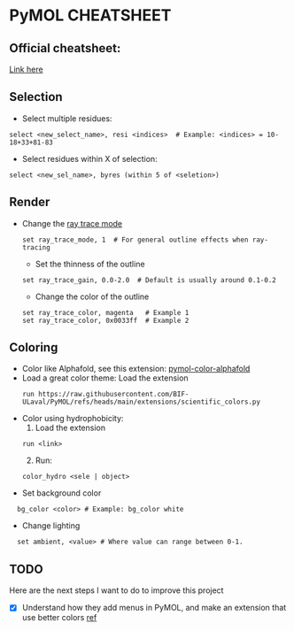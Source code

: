 # PyMOL CHEATSHEET

## Official cheatsheet:
[Link here](https://pymolwiki.org/images/2/20/Refcard.png)

## Selection
- Select multiple residues:
```shell
select <new_select_name>, resi <indices>  # Example: <indices> = 10-18+33+81-83
```
- Select residues within X of selection:
```
select <new_sel_name>, byres (within 5 of <seletion>)
```

## Render
- Change the [ray trace mode](https://pymolwiki.org/index.php/Ray#Modes)
    ```shell
    set ray_trace_mode, 1  # For general outline effects when ray-tracing
    ```
  - Set the thinness of the outline
  ```shell
  set ray_trace_gain, 0.0-2.0  # Default is usually around 0.1-0.2
  ```
  - Change the color of the outline
  ```shell
  set ray_trace_color, magenta   # Example 1
  set ray_trace_color, 0x0033ff  # Example 2
  ```

## Coloring
- Color like Alphafold, see this extension:  [pymol-color-alphafold](https://github.com/cbalbin-bio/pymol-color-alphafold)
- Load a great color theme:
  Load the extension
  ```
  run https://raw.githubusercontent.com/BIF-ULaval/PyMOL/refs/heads/main/extensions/scientific_colors.py
  ```
- Color using hydrophobicity:
  1. Load the extension
  ```
  run <link>
  ```
  2. Run:
  ```
  color_hydro <sele | object>
  ```
- Set background color
```shell
  bg_color <color> # Example: bg_color white
  ```
- Change lighting
```shell
  set ambient, <value> # Where value can range between 0-1.
  ```

## TODO
Here are the next steps I want to do to improve this project
- [X] Understand how they add menus in PyMOL, and make an extension that use better colors [ref](https://github.com/smsaladi/pymol_viridis/blob/master/viridispalettes.py)
